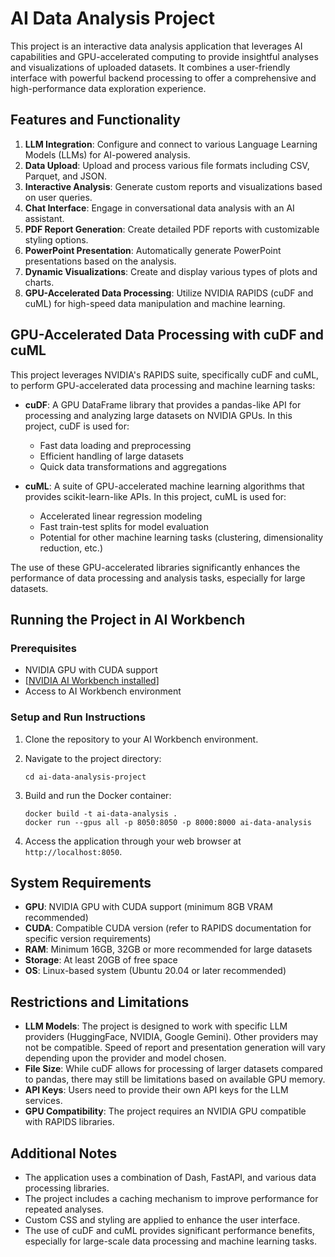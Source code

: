 # AI Data Analysis Project

This project is an interactive data analysis application that leverages AI capabilities and GPU-accelerated computing to provide insightful analyses and visualizations of uploaded datasets. It combines a user-friendly interface with powerful backend processing to offer a comprehensive and high-performance data exploration experience.

## Features and Functionality

1. **LLM Integration**: Configure and connect to various Language Learning Models (LLMs) for AI-powered analysis.
2. **Data Upload**: Upload and process various file formats including CSV, Parquet, and JSON.
3. **Interactive Analysis**: Generate custom reports and visualizations based on user queries.
4. **Chat Interface**: Engage in conversational data analysis with an AI assistant.
5. **PDF Report Generation**: Create detailed PDF reports with customizable styling options.
6. **PowerPoint Presentation**: Automatically generate PowerPoint presentations based on the analysis.
7. **Dynamic Visualizations**: Create and display various types of plots and charts.
8. **GPU-Accelerated Data Processing**: Utilize NVIDIA RAPIDS (cuDF and cuML) for high-speed data manipulation and machine learning.

## GPU-Accelerated Data Processing with cuDF and cuML

This project leverages NVIDIA's RAPIDS suite, specifically cuDF and cuML, to perform GPU-accelerated data processing and machine learning tasks:

- **cuDF**: A GPU DataFrame library that provides a pandas-like API for processing and analyzing large datasets on NVIDIA GPUs. In this project, cuDF is used for:
  - Fast data loading and preprocessing
  - Efficient handling of large datasets
  - Quick data transformations and aggregations

- **cuML**: A suite of GPU-accelerated machine learning algorithms that provides scikit-learn-like APIs. In this project, cuML is used for:
  - Accelerated linear regression modeling
  - Fast train-test splits for model evaluation
  - Potential for other machine learning tasks (clustering, dimensionality reduction, etc.)

The use of these GPU-accelerated libraries significantly enhances the performance of data processing and analysis tasks, especially for large datasets.

## Running the Project in AI Workbench

### Prerequisites

- NVIDIA GPU with CUDA support
- [[NVIDIA AI Workbench installed](https://docs.nvidia.com/ai-workbench/user-guide/latest/installation/overview.html)]
- Access to AI Workbench environment

### Setup and Run Instructions

1. Clone the repository to your AI Workbench environment.

2. Navigate to the project directory:
   ```
   cd ai-data-analysis-project
   ```

3. Build and run the Docker container:
   ```
   docker build -t ai-data-analysis .
   docker run --gpus all -p 8050:8050 -p 8000:8000 ai-data-analysis
   ```

4. Access the application through your web browser at `http://localhost:8050`.

## System Requirements

- **GPU**: NVIDIA GPU with CUDA support (minimum 8GB VRAM recommended)
- **CUDA**: Compatible CUDA version (refer to RAPIDS documentation for specific version requirements)
- **RAM**: Minimum 16GB, 32GB or more recommended for large datasets
- **Storage**: At least 20GB of free space
- **OS**: Linux-based system (Ubuntu 20.04 or later recommended)

## Restrictions and Limitations

- **LLM Models**: The project is designed to work with specific LLM providers (HuggingFace, NVIDIA, Google Gemini). Other providers may not be compatible. Speed of report and presentation generation will vary depending upon the provider and model chosen.
- **File Size**: While cuDF allows for processing of larger datasets compared to pandas, there may still be limitations based on available GPU memory.
- **API Keys**: Users need to provide their own API keys for the LLM services.
- **GPU Compatibility**: The project requires an NVIDIA GPU compatible with RAPIDS libraries.

## Additional Notes

- The application uses a combination of Dash, FastAPI, and various data processing libraries.
- The project includes a caching mechanism to improve performance for repeated analyses.
- Custom CSS and styling are applied to enhance the user interface.
- The use of cuDF and cuML provides significant performance benefits, especially for large-scale data processing and machine learning tasks.

